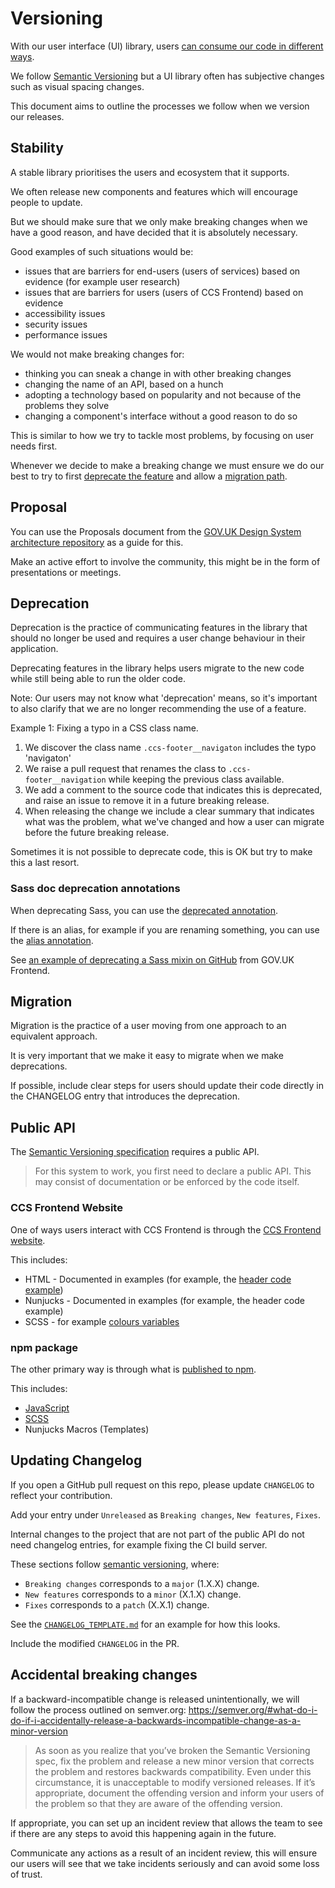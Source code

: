 # Versioning

With our user interface (UI) library, users [can consume our code in different ways](#public-api).

We follow [Semantic Versioning](https://semver.org/) but a UI library often has subjective changes such as visual spacing changes.

This document aims to outline the processes we follow when we version our releases.

## Stability

A stable library prioritises the users and ecosystem that it supports.

We often release new components and features which will encourage people to update.

But we should make sure that we only make breaking changes when we have a good reason, and have decided that it is absolutely necessary.

Good examples of such situations would be:

- issues that are barriers for end-users (users of services) based on evidence (for example user research)
- issues that are barriers for users (users of CCS Frontend) based on evidence
- accessibility issues
- security issues
- performance issues

We would not make breaking changes for:

- thinking you can sneak a change in with other breaking changes
- changing the name of an API, based on a hunch
- adopting a technology based on popularity and not because of the problems they solve
- changing a component's interface without a good reason to do so

This is similar to how we try to tackle most problems, by focusing on user needs first.

Whenever we decide to make a breaking change we must ensure we do our best to try to first [deprecate the feature](#deprecation) and allow a [migration path](#migration).

## Proposal

You can use the Proposals document from the [GOV.UK Design System architecture repository](https://github.com/alphagov/govuk-design-system-architecture/blob/main/proposals/README.md) as a guide for this.

Make an active effort to involve the community, this might be in the form of presentations or meetings.

## Deprecation

Deprecation is the practice of communicating features in the library that should no longer be used and requires a user change behaviour in their application.

Deprecating features in the library helps users migrate to the new code while still being able to run the older code.

Note: Our users may not know what 'deprecation' means, so it's important to also clarify that we are no longer recommending the use of a feature.

Example 1: Fixing a typo in a CSS class name.

1. We discover the class name `.ccs-footer__navigaton` includes the typo 'navigaton'
2. We raise a pull request that renames the class to `.ccs-footer__navigation` while keeping
the previous class available.
3. We add a comment to the source code that indicates this is deprecated, and raise an issue to remove it in a future breaking release.
4. When releasing the change we include a clear summary that indicates what was the problem, what we've changed and how a user can migrate before the future breaking release.

Sometimes it is not possible to deprecate code, this is OK but try to make this a last resort.

### Sass doc deprecation annotations

When deprecating Sass, you can use the [deprecated annotation](http://sassdoc.com/annotations/#deprecated).

If there is an alias, for example if you are renaming something, you can use the [alias annotation](http://sassdoc.com/annotations/#alias).

See [an example of deprecating a Sass mixin on GitHub](https://github.com/alphagov/govuk-frontend/blob/9424d87ed54764d2d8afe35d6e0077ee43d231e1/src/helpers/_grid.scss#L20-L26) from GOV.UK Frontend.

## Migration

Migration is the practice of a user moving from one approach to an equivalent approach.

It is very important that we make it easy to migrate when we make deprecations.

If possible, include clear steps for users should update their code directly in the CHANGELOG entry that introduces the deprecation.

## Public API

The [Semantic Versioning specification](https://semver.org/) requires a public API.

> For this system to work, you first need to declare a public API. This may consist of documentation or be enforced by the code itself.

### CCS Frontend Website
One of ways users interact with CCS Frontend is through the [CCS Frontend website](https://ts-ccs-frontend.herokuapp.com/).

This includes:

- HTML - Documented in examples (for example, the [header code example](https://ts-ccs-frontend.herokuapp.com/components/header))
- Nunjucks - Documented in examples (for example, the header code example)
- SCSS - for example [colours variables](https://ts-ccs-frontend.herokuapp.com/docs/#settings/colours-variable-ccs-colours)

### npm package
The other primary way is through what is [published to npm](/package).

This includes:

- [JavaScript](/docs/guides/import-assets.md#javascript)
- [SCSS](https://frontend.design-system.service.gov.uk/sass-api-reference/#sass-api-reference)
- Nunjucks Macros (Templates)

## Updating Changelog

If you open a GitHub pull request on this repo, please update `CHANGELOG` to reflect your contribution.

Add your entry under `Unreleased` as `Breaking changes`, `New features`, `Fixes`.

Internal changes to the project that are not part of the public API do not need changelog entries, for example fixing the CI build server.

These sections follow [semantic versioning](https://semver.org/), where:

- `Breaking changes` corresponds to a `major` (1.X.X) change.
- `New features` corresponds to a `minor` (X.1.X) change.
- `Fixes` corresponds to a `patch` (X.X.1) change.

See the [`CHANGELOG_TEMPLATE.md`](/docs/contributing/CHANGELOG_TEMPLATE.md) for an example for how this looks.

Include the modified `CHANGELOG` in the PR.

## Accidental breaking changes
If a backward-incompatible change is released unintentionally, we will follow the process outlined on semver.org: https://semver.org/#what-do-i-do-if-i-accidentally-release-a-backwards-incompatible-change-as-a-minor-version

> As soon as you realize that you’ve broken the Semantic Versioning spec, fix the problem and release a new minor version that corrects the problem and restores backwards compatibility. Even under this circumstance, it is unacceptable to modify versioned releases. If it’s appropriate, document the offending version and inform your users of the problem so that they are aware of the offending version.

If appropriate, you can set up an incident review that allows the team to see if there are
any steps to avoid this happening again in the future.

Communicate any actions as a result of an incident review, this will ensure our users will see that we take incidents seriously and can avoid some loss of trust.
